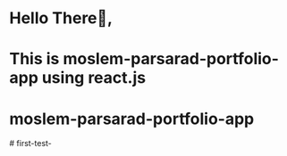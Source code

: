 # Hello There👋,
# This is moslem-parsarad-portfolio-app using react.js

# moslem-parsarad-portfolio-app
#   f i r s t - t e s t -  
 